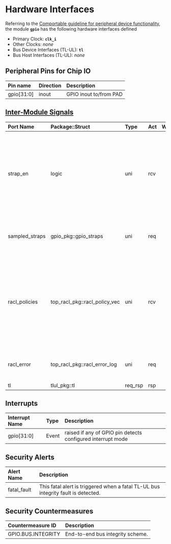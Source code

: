 # Hardware Interfaces

<!-- BEGIN CMDGEN util/regtool.py --interfaces ./hw/top_earlgrey/ip_autogen/gpio/data/gpio.hjson -->
Referring to the [Comportable guideline for peripheral device functionality](https://opentitan.org/book/doc/contributing/hw/comportability), the module **`gpio`** has the following hardware interfaces defined
- Primary Clock: **`clk_i`**
- Other Clocks: *none*
- Bus Device Interfaces (TL-UL): **`tl`**
- Bus Host Interfaces (TL-UL): *none*

## Peripheral Pins for Chip IO

| Pin name   | Direction   | Description            |
|:-----------|:------------|:-----------------------|
| gpio[31:0] | inout       | GPIO inout to/from PAD |

## [Inter-Module Signals](https://opentitan.org/book/doc/contributing/hw/comportability/index.html#inter-signal-handling)

| Port Name      | Package::Struct               | Type    | Act   |   Width | Description                                                                                                                                 |
|:---------------|:------------------------------|:--------|:------|--------:|:--------------------------------------------------------------------------------------------------------------------------------------------|
| strap_en       | logic                         | uni     | rcv   |       1 | The strap enable signal tells gpio to take a snapshot of the input pins. The behaviour of this signal after that event will have no effect. |
| sampled_straps | gpio_pkg::gpio_straps         | uni     | req   |       1 | This vector contains the sampled strap values.                                                                                              |
| racl_policies  | top_racl_pkg::racl_policy_vec | uni     | rcv   |       1 | Incoming RACL policy vector from a racl_ctrl instance. The policy selection vector (parameter) selects the policy for each register.        |
| racl_error     | top_racl_pkg::racl_error_log  | uni     | req   |       1 | RACL error log information of this module.                                                                                                  |
| tl             | tlul_pkg::tl                  | req_rsp | rsp   |       1 |                                                                                                                                             |

## Interrupts

| Interrupt Name   | Type   | Description                                                 |
|:-----------------|:-------|:------------------------------------------------------------|
| gpio[31:0]       | Event  | raised if any of GPIO pin detects configured interrupt mode |

## Security Alerts

| Alert Name   | Description                                                                       |
|:-------------|:----------------------------------------------------------------------------------|
| fatal_fault  | This fatal alert is triggered when a fatal TL-UL bus integrity fault is detected. |

## Security Countermeasures

| Countermeasure ID   | Description                      |
|:--------------------|:---------------------------------|
| GPIO.BUS.INTEGRITY  | End-to-end bus integrity scheme. |


<!-- END CMDGEN -->
